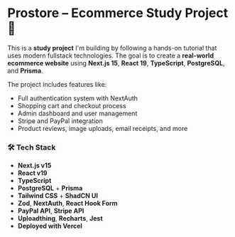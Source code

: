 # Prostore – Ecommerce Study Project 🛒

This is a **study project** I'm building by following a hands-on tutorial that uses modern fullstack technologies. The goal is to create a **real-world ecommerce website** using **Next.js 15**, **React 19**, **TypeScript**, **PostgreSQL**, and **Prisma**.

The project includes features like:

- Full authentication system with NextAuth
- Shopping cart and checkout process
- Admin dashboard and user management
- Stripe and PayPal integration
- Product reviews, image uploads, email receipts, and more

### 🛠 Tech Stack

- **Next.js v15**
- **React v19**
- **TypeScript**
- **PostgreSQL** + **Prisma**
- **Tailwind CSS** + **ShadCN UI**
- **Zod**, **NextAuth**, **React Hook Form**
- **PayPal API**, **Stripe API**
- **Uploadthing**, **Recharts**, **Jest**
- **Deployed with Vercel**
